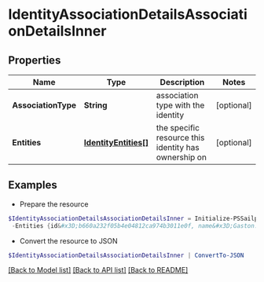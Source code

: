# IdentityAssociationDetailsAssociationDetailsInner
## Properties

Name | Type | Description | Notes
------------ | ------------- | ------------- | -------------
**AssociationType** | **String** | association type with the identity | [optional] 
**Entities** | [**IdentityEntities[]**](IdentityEntities.md) | the specific resource this identity has ownership on | [optional] 

## Examples

- Prepare the resource
```powershell
$IdentityAssociationDetailsAssociationDetailsInner = Initialize-PSSailpoint.BetaIdentityAssociationDetailsAssociationDetailsInner  -AssociationType CAMPAIGN_OWNER `
 -Entities {id&#x3D;b660a232f05b4e04812ca974b3011e0f, name&#x3D;Gaston.800ddf9640a, type&#x3D;CAMPAIGN_CAMPAIGNER}
```

- Convert the resource to JSON
```powershell
$IdentityAssociationDetailsAssociationDetailsInner | ConvertTo-JSON
```

[[Back to Model list]](../README.md#documentation-for-models) [[Back to API list]](../README.md#documentation-for-api-endpoints) [[Back to README]](../README.md)

